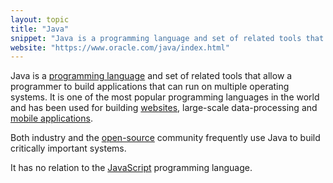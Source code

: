 ```yaml
---
layout: topic
title: "Java"
snippet: "Java is a programming language and set of related tools that allows a programmer to build cross platform applications."
website: "https://www.oracle.com/java/index.html"
---
```


Java is a [programming language](programming-language) and set of related tools that allow a programmer to build applications that can run on multiple operating systems. It is one of the most popular programming languages in the world and has been used for building [websites](web-applications), large-scale data-processing and [mobile applications](mobile-applications).

Both industry and the [open-source](open-source-software) community frequently use Java to build critically important systems.

It has no relation to the [JavaScript](javascript) programming language.